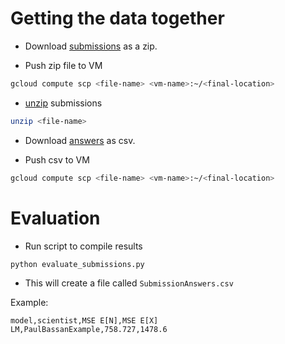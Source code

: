 
# Getting the data together

- Download [submissions](https://drive.google.com/drive/folders/1bo3DLmBTn4HjqTG6NMGkLD4L-x201y75?ogsrc=32) as a zip.

- Push zip file to VM

```bash
gcloud compute scp <file-name> <vm-name>:~/<final-location>
```

- [unzip](https://askubuntu.com/a/86852/753665) submissions

```bash
unzip <file-name>
```

- Download [answers](https://drive.google.com/drive/folders/1mE84l9ATZ0VYcSfzNK_dN9YqZ0jXcLha) as csv.

- Push csv to VM

```bash
gcloud compute scp <file-name> <vm-name>:~/<final-location>
```

# Evaluation

- Run script to compile results

```bash
python evaluate_submissions.py
```

- This will create a file called `SubmissionAnswers.csv`

Example:
```
model,scientist,MSE E[N],MSE E[X]
LM,PaulBassanExample,758.727,1478.6
```
